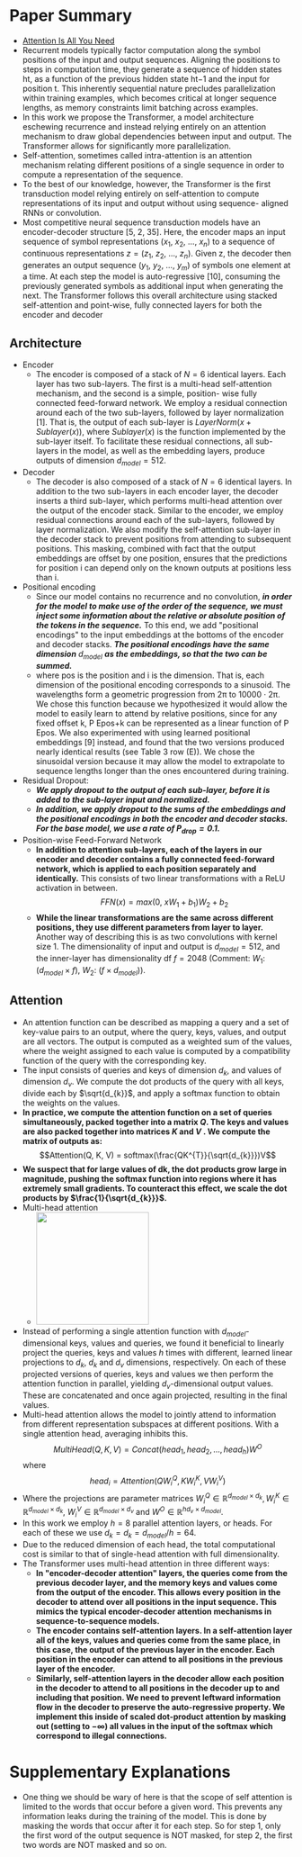 # Paper Summary
- [Attention Is All You Need](https://arxiv.org/pdf/1706.03762.pdf)
- Recurrent models typically factor computation along the symbol positions of the input and output sequences. Aligning the positions to steps in computation time, they generate a sequence of hidden states ht, as a function of the previous hidden state ht−1 and the input for position t. This inherently sequential nature precludes parallelization within training examples, which becomes critical at longer sequence lengths, as memory constraints limit batching across examples.
- In this work we propose the Transformer, a model architecture eschewing recurrence and instead relying entirely on an attention mechanism to draw global dependencies between input and output. The Transformer allows for significantly more parallelization.
- Self-attention, sometimes called intra-attention is an attention mechanism relating different positions of a single sequence in order to compute a representation of the sequence.
- To the best of our knowledge, however, the Transformer is the first transduction model relying entirely on self-attention to compute representations of its input and output without using sequence- aligned RNNs or convolution.
- Most competitive neural sequence transduction models have an encoder-decoder structure [5, 2, 35]. Here, the encoder maps an input sequence of symbol representations $(x_{1},\ x_{2},\ \ldots,\ x_{n})$ to a sequence of continuous representations $z = (z_{1},\ z_{2},\ \ldots,\ z_{n})$. Given z, the decoder then generates an output sequence $(y_{1},\ y_{2},\ \ldots,\ y_{m})$ of symbols one element at a time. At each step the model is auto-regressive [10], consuming the previously generated symbols as additional input when generating the next. The Transformer follows this overall architecture using stacked self-attention and point-wise, fully connected layers for both the encoder and decoder
## Architecture
- Encoder
	- The encoder is composed of a stack of $N = 6$ identical layers. Each layer has two sub-layers. The first is a multi-head self-attention mechanism, and the second is a simple, position- wise fully connected feed-forward network. We employ a residual connection around each of the two sub-layers, followed by layer normalization [1]. That is, the output of each sub-layer is $LayerNorm(x + Sublayer(x))$, where $Sublayer(x)$ is the function implemented by the sub-layer itself. To facilitate these residual connections, all sub-layers in the model, as well as the embedding layers, produce outputs of dimension $d_{model} = 512$.
- Decoder
	- The decoder is also composed of a stack of $N = 6$ identical layers. In addition to the two sub-layers in each encoder layer, the decoder inserts a third sub-layer, which performs multi-head attention over the output of the encoder stack. Similar to the encoder, we employ residual connections around each of the sub-layers, followed by layer normalization. We also modify the self-attention sub-layer in the decoder stack to prevent positions from attending to subsequent positions. This masking, combined with fact that the output embeddings are offset by one position, ensures that the predictions for position i can depend only on the known outputs at positions less than i.
- Positional encoding
	- Since our model contains no recurrence and no convolution, ***in order for the model to make use of the order of the sequence, we must inject some information about the relative or absolute position of the tokens in the sequence.*** To this end, we add "positional encodings" to the input embeddings at the bottoms of the encoder and decoder stacks. ***The positional encodings have the same dimension*** $d_{model}$ ***as the embeddings, so that the two can be summed.***
	- where pos is the position and i is the dimension. That is, each dimension of the positional encoding corresponds to a sinusoid. The wavelengths form a geometric progression from 2π to 10000 · 2π. We chose this function because we hypothesized it would allow the model to easily learn to attend by relative positions, since for any fixed offset k, P Epos+k can be represented as a linear function of P Epos. We also experimented with using learned positional embeddings [9] instead, and found that the two versions produced nearly identical results (see Table 3 row (E)). We chose the sinusoidal version because it may allow the model to extrapolate to sequence lengths longer than the ones encountered during training.
- Residual Dropout:
	- ***We apply dropout to the output of each sub-layer, before it is added to the sub-layer input and normalized.***
	- ***In addition, we apply dropout to the sums of the embeddings and the positional encodings in both the encoder and decoder stacks. For the base model, we use a rate of ***$P_{drop} = 0.1$***.***
- Position-wise Feed-Forward Network
	- **In addition to attention sub-layers, each of the layers in our encoder and decoder contains a fully connected feed-forward network, which is applied to each position separately and identically.** This consists of two linear transformations with a ReLU activation in between.
	$$FFN(x) = max(0,\ xW_{1} + b_{1})W_{2} + b_{2}$$
	- **While the linear transformations are the same across different positions, they use different parameters from layer to layer.** Another way of describing this is as two convolutions with kernel size 1. The dimensionality of input and output is $d_{model} = 512$, and the inner-layer has dimensionality df $f = 2048$ (Comment: $W_{1}$: $(d_{model} \times f)$, $W_{2}$: $(f \times d_{model})$).
## Attention
- An attention function can be described as mapping a query and a set of key-value pairs to an output, where the query, keys, values, and output are all vectors. The output is computed as a weighted sum of the values, where the weight assigned to each value is computed by a compatibility function of the query with the corresponding key.
- The input consists of queries and keys of dimension $d_{k}$, and values of dimension $d_{v}$. We compute the dot products of the query with all keys, divide each by $\sqrt{d_{k}}$, and apply a softmax function to obtain the weights on the values.
- **In practice, we compute the attention function on a set of queries simultaneously, packed together into a matrix $Q$. The keys and values are also packed together into matrices $K$ and $V$ . We compute the matrix of outputs as:**
$$Attention(Q, K, V) = softmax(\frac{QK^{T}}{\sqrt{d_{k}}})V$$
- **We suspect that for large values of dk, the dot products grow large in magnitude, pushing the softmax function into regions where it has extremely small gradients. To counteract this effect, we scale the dot products by $\frac{1}{\sqrt{d_{k}}}$.**
- Multi-head attention
	- <img src="https://cdn.analyticsvidhya.com/wp-content/uploads/2019/11/image3.png" width="200">
- Instead of performing a single attention function with $d_{model}$-dimensional keys, values and queries, we found it beneficial to linearly project the queries, keys and values $h$ times with different, learned linear projections to $d_{k}$, $d_{k}$ and $d_{v}$ dimensions, respectively. On each of these projected versions of queries, keys and values we then perform the attention function in parallel, yielding $d_{v}$-dimensional output values. These are concatenated and once again projected, resulting in the final values.
- Multi-head attention allows the model to jointly attend to information from different representation subspaces at different positions. With a single attention head, averaging inhibits this.
$$MultiHead(Q, K, V) = Concat(head_{1}, head_{2}, \ldots, head_{h})W^{O}$$
where $$head_{i} = Attention(QW_{i}^{Q}, KW_{i}^{K}, VW_{i}^{V})$$
- Where the projections are parameter matrices $W_{i}^{Q} \in \mathbb{R}^{d_{model} \times d_{k}}, W_{i}^{K} \in \mathbb{R}^{d_{model} \times d_{k}}$, $W_{i}^{V} \in \mathbb{R}^{d_{model} \times d_{v}}$ and $W^{O} \in \mathbb{R}^{hd_{v} \times d_{model}}$.
- In this work we employ $h = 8$ parallel attention layers, or heads. For each of these we use $d_{k} = d_{k} = d_{model}/h = 64$.
- Due to the reduced dimension of each head, the total computational cost is similar to that of single-head attention with full dimensionality.
- The Transformer uses multi-head attention in three different ways:
	- **In "encoder-decoder attention" layers, the queries come from the previous decoder layer, and the memory keys and values come from the output of the encoder. This allows every position in the decoder to attend over all positions in the input sequence. This mimics the typical encoder-decoder attention mechanisms in sequence-to-sequence models.**
	- **The encoder contains self-attention layers. In a self-attention layer all of the keys, values and queries come from the same place, in this case, the output of the previous layer in the encoder. Each position in the encoder can attend to all positions in the previous layer of the encoder.**
	- **Similarly, self-attention layers in the decoder allow each position in the decoder to attend to all positions in the decoder up to and including that position. We need to prevent leftward information flow in the decoder to preserve the auto-regressive property. We implement this inside of scaled dot-product attention by masking out (setting to −∞) all values in the input of the softmax which correspond to illegal connections.**
# Supplementary Explanations
- One thing we should be wary of here is that the scope of self attention is limited to the words that occur before a given word. This prevents any information leaks during the training of the model. This is done by masking the words that occur after it for each step. So for step 1, only the first word of the output sequence is NOT masked, for step 2, the first two words are NOT masked and so on.